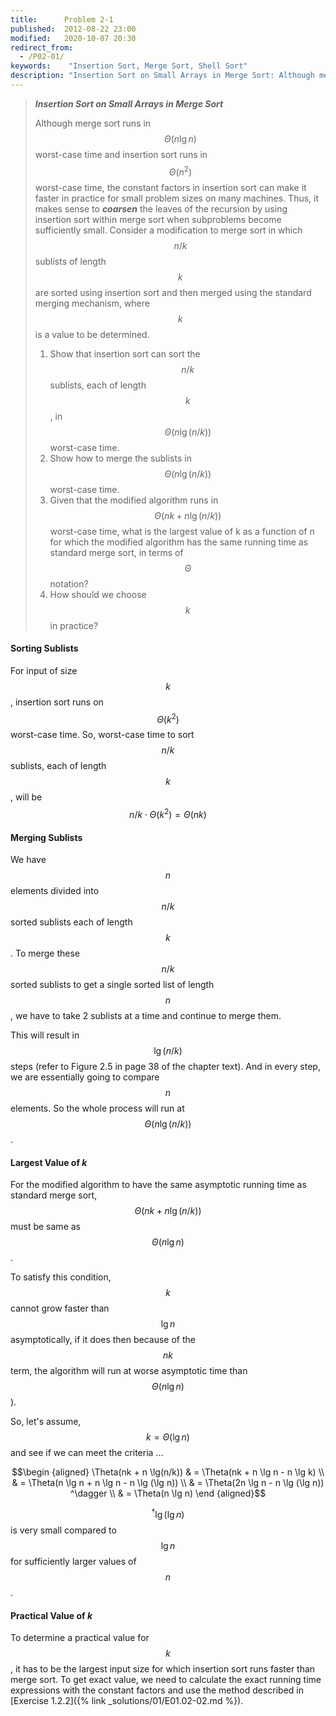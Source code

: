 ```yaml
---
title:      Problem 2-1
published:  2012-08-22 23:00
modified:   2020-10-07 20:30
redirect_from:
  - /P02-01/
keywords:    "Insertion Sort, Merge Sort, Shell Sort"
description: "Insertion Sort on Small Arrays in Merge Sort: Although merge sort runs in Θ(nlg⁡n) worst-case time and insertion sort runs in Θ(n^2) worst-case time, the constant factors in insertion sort can make it faster in practice for small problem sizes on many machines. Thus, it makes sense to coarsen the leaves of the recursion by using insertion sort within merge sort when subproblems become sufficiently small."
---
```


> ***Insertion Sort on Small Arrays in Merge Sort***
>
> Although merge sort runs in $$\Theta(n \lg n)$$ worst-case time and insertion sort runs in $$\Theta(n^2)$$ worst-case time, the constant factors in insertion sort can make it faster in practice for small problem sizes on many machines. Thus, it makes sense to ***coarsen*** the leaves of the recursion by using insertion sort within merge sort when subproblems become sufficiently small. Consider a modification to merge sort in which $$n/k$$ sublists of length $$k$$ are sorted using insertion sort and then merged
using the standard merging mechanism, where $$k$$ is a value to be determined.
>
> 1. Show that insertion sort can sort the $$n/k$$ sublists, each of length $$k$$, in $$\Theta(n \lg (n/k))$$ worst-case time.
> 2. Show how to merge the sublists in $$\Theta(n \lg(n/k))$$ worst-case time.
> 3. Given that the modified algorithm runs in $$\Theta(nk + n \lg(n/k))$$ worst-case time, what is the largest value of k as a function of n for which the modified algorithm has the same running time as standard merge sort, in terms of $$\Theta$$ notation?
> 4. How should we choose $$k$$ in practice?

#### Sorting Sublists

For input of size $$k$$, insertion sort runs on $$\Theta(k^2)$$ worst-case time. So, worst-case time to sort $$n/k$$ sublists, each of length $$k$$, will be $$n/k \cdot \Theta(k^2) = \Theta(nk)$$

#### Merging Sublists

We have $$n$$ elements divided into $$n/k$$ sorted sublists each of length $$k$$. To merge these $$n/k$$ sorted sublists to get a single sorted list of length $$n$$, we have to take 2 sublists at a time and continue to merge them.

This will result in $$\lg (n/k)$$ steps (refer to Figure 2.5 in page 38 of the chapter text). And in every step, we are essentially going to compare $$n$$ elements. So the whole process will run at $$\Theta(n \lg (n/k))$$.

#### Largest Value of *k*

For the modified algorithm to have the same asymptotic running time as standard merge sort, $$\Theta(nk + n \lg(n/k))$$ must be same as $$\Theta(n \lg n)$$.

To satisfy this condition, $$k$$ cannot grow faster than $$\lg n$$ asymptotically, if it does then because of the $$nk$$ term, the algorithm will run at worse asymptotic time than $$\Theta(n \lg n)$$).

So, let's assume, $$k = \Theta(\lg n)$$ and see if we can meet the criteria ...

$$\begin {aligned}
\Theta(nk + n \lg(n/k)) & = \Theta(nk + n \lg n - n \lg k) \\
                        & = \Theta(n \lg n + n \lg n - n \lg (\lg n)) \\
                        & = \Theta(2n \lg n - n \lg (\lg n)) ^\dagger \\
                        & = \Theta(n \lg n)
\end {aligned}$$

$$^\dagger\lg (\lg n)$$ is very small compared to $$\lg n$$ for sufficiently larger values of $$n$$.

#### Practical Value of *k*

To determine a practical value for $$k$$, it has to be the largest input size for which insertion sort runs faster  than merge sort. To get exact value, we need to calculate the exact running time expressions with the constant factors and use the method described in [Exercise 1.2.2]({% link _solutions/01/E01.02-02.md %}).
